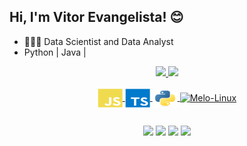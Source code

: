 ## Hi, I'm Vitor Evangelista! 😊 
- 🧑🏼‍💻 Data Scientist and Data Analyst
- Python | Java | 

<div align="center">
  <a href="https://github.com/Dev-VitorMelo">
  <img height="165em" src="https://github-readme-stats.vercel.app/api?username=Dev-VitorMelo&show_icons=true&theme=react&include_all_commits=true&count_private=true"/>
  <img height="165em" src="https://github-readme-stats.vercel.app/api/top-langs/?username=Dev-VitorMelo&layout=compact&langs_count=7&theme=react"/>
</div>

<div align="center"><br>
   <img align="center" alt="Melo-Js" height="30" width="40" src="https://raw.githubusercontent.com/devicons/devicon/master/icons/javascript/javascript-plain.svg">
   <img align="center" alt="Melo-Ts" height="30" width="40" src="https://raw.githubusercontent.com/devicons/devicon/master/icons/typescript/typescript-plain.svg">
   <img align="center" alt="Melo-Python" height="30" width="40" src="https://raw.githubusercontent.com/devicons/devicon/master/icons/python/python-original.svg">
   <img align="center" alt="Melo-Linux" height="30" width="40" src="https://cdn.jsdelivr.net/gh/devicons/devicon/icons/linux/linux-original.svg">
</div>

##

<div align="center"> 
  <a href="https://www.youtube.com/channel/UCJGyNR99rfnB4eSnQdL3rGg" target="_blank"><img src="https://img.shields.io/badge/YouTube-FF0000?style=for-the-badge&logo=youtube&logoColor=white" target="_blank"></a>
  <a href="https://www.instagram.com/dev_vmelo/" target="_blank"><img src="https://img.shields.io/badge/-Instagram-%23E4405F?style=for-the-badge&logo=instagram&logoColor=white" target="_blank"></a>
  <a href = "mailto:contatorvitorsamuelmelo135@gmail.com"><img src="https://img.shields.io/badge/-Gmail-%23333?style=for-the-badge&logo=gmail&logoColor=white" target="_blank"></a>
  <a href="https://www.linkedin.com/in/vitor-melo-dev/" target="_blank"><img src="https://img.shields.io/badge/-LinkedIn-%230077B5?style=for-the-badge&logo=linkedin&logoColor=white" target="_blank"></a>
  
 
</div>
